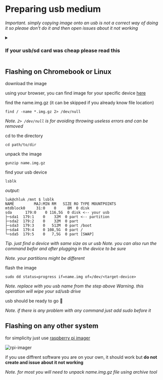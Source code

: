 # Preparing usb medium

_Important. simply copying image onto an usb is not a correct way of doing it so please don't do it and then open issues about it not working_

<details><summary>

### If your usb/sd card was cheap please read this
</summary>

this kinds of devices tend to report fake capacity
which might cause issues with system flashed on them

please check it's real capacity with [f3 tools](https://fight-flash-fraud.readthedocs.io/en/latest/introduction.html)
or similar

</details>

## Flashing on Chromebook or Linux
download the image

using your browser, you can find image for your specific device [here]()

find the name.img.gz (it can be skipped if you already know file location)
```
find / -name *.img.gz 2> /dev/null
```
_Note. ```2> /dev/null``` is for avoiding throwing useless errors and can be removed_

cd to the directory
```
cd path/to/dir
```

unpack the image
```
gunzip name.img.gz
```
find your usb device
```
lsblk
```
_output:_
```
luk@chluk /mnt $ lsblk
NAME         MAJ:MIN RM   SIZE RO TYPE MOUNTPOINTS
mtdblock0     31:0    0     8M  0 disk 
sda      179:0    0 116,5G  0 disk <-- your usb
├─sda1  179:1    0    32M  0 part <-- partition
├─sda2  179:2    0    32M  0 part 
├─sda3  179:3    0   512M  0 part /boot
├─sda4  179:4    0 108,5G  0 part /
└─sda5  179:5    0   7,5G  0 part [SWAP]
```
_Tip. just find a device with same size as ur usb_
_Note. you can also run the command befor and after plugging in the device to be sure_

_Note. your partitions might be different_

flash the image
```
sudo dd status=progress if=name.img of=/dev/<target-device>
```
_Note. replace <target-device> with you usb name from the step above_
_Warning. this operation will wipe your sd/usb drive_

usb should be ready to go 🎉

_Note. if there is any problem with any command just add sudo before it_

## Flashing on any other system

for simplicity just use [raspberry pi imager](https://www.raspberrypi.com/software/)

![rpi-imager](./assets/rpi-imager.png)

if you use diffrent software you are on your own, it should work but **do not create and issue about it not working**

_Note. for most you will need to unpack name.img.gz file using archive tool_